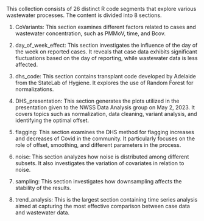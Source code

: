 This collection consists of 26 distinct R code segments that explore various wastewater processes. The content is divided into 8 sections.

1. CoVariants:
   This section examines different factors related to cases and wastewater concentration, such as PMMoV, time, and Bcov.

2. day_of_week_effect:
   This section investigates the influence of the day of the week on reported cases. It reveals that case data exhibits significant fluctuations based on the day of reporting, while wastewater data is less affected.

3. dhs_code:
   This section contains transplant code developed by Adelaide from the StateLab of Hygiene. It explores the use of Random Forest for normalizations.

4. DHS_presentation:
   This section generates the plots utilized in the presentation given to the NWSS Data Analysis group on May 2, 2023. It covers topics such as normalization, data cleaning, variant analysis, and identifying the optimal offset.

5. flagging:
   This section examines the DHS method for flagging increases and decreases of Covid in the community. It particularly focuses on the role of offset, smoothing, and different parameters in the process.

6. noise:
   This section analyzes how noise is distributed among different subsets. It also investigates the variation of covariates in relation to noise.

7. sampling:
   This section investigates how downsampling affects the stability of the results.

8. trend_analysis:
   This is the largest section containing time series analysis aimed at capturing the most effective comparison between case data and wastewater data.